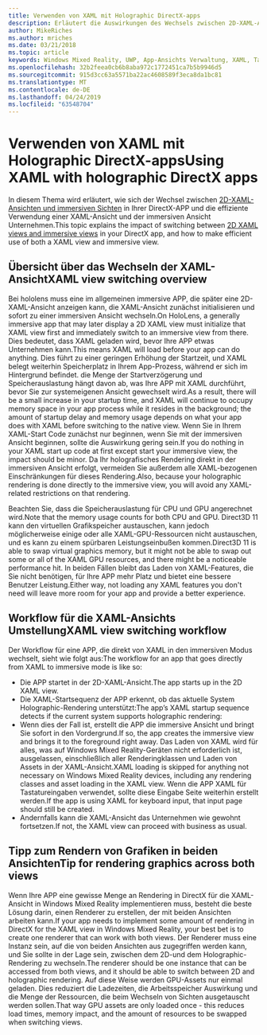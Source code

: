 ```yaml
---
title: Verwenden von XAML mit Holographic DirectX-apps
description: Erläutert die Auswirkungen des Wechsels zwischen 2D-XAML-Ansichten und immersiven Sichten in Ihrer DirectX-App sowie die effiziente Verwendung einer XAML-Ansicht und einer immersiven Ansicht.
author: MikeRiches
ms.author: mriches
ms.date: 03/21/2018
ms.topic: article
keywords: Windows Mixed Reality, UWP, App-Ansichts Verwaltung, XAML, Tastatur, Exemplarische Vorgehensweise, DirectX
ms.openlocfilehash: 32b2feea0cb6b8aba972c1772451ca7b5b9946d5
ms.sourcegitcommit: 915d3cc63a5571ba22ac4608589f3eca8da1bc81
ms.translationtype: MT
ms.contentlocale: de-DE
ms.lasthandoff: 04/24/2019
ms.locfileid: "63548704"
---
```

# <a name="using-xaml-with-holographic-directx-apps"></a><span data-ttu-id="32368-104">Verwenden von XAML mit Holographic DirectX-apps</span><span class="sxs-lookup"><span data-stu-id="32368-104">Using XAML with holographic DirectX apps</span></span>

<span data-ttu-id="32368-105">In diesem Thema wird erläutert, wie sich der Wechsel zwischen [2D-XAML-Ansichten und immersiven Sichten](app-views.md) in Ihrer DirectX-APP und die effiziente Verwendung einer XAML-Ansicht und der immersiven Ansicht Unternehmen.</span><span class="sxs-lookup"><span data-stu-id="32368-105">This topic explains the impact of switching between [2D XAML views and immersive views](app-views.md) in your DirectX app, and how to make efficient use of both a XAML view and immersive view.</span></span>

## <a name="xaml-view-switching-overview"></a><span data-ttu-id="32368-106">Übersicht über das Wechseln der XAML-Ansicht</span><span class="sxs-lookup"><span data-stu-id="32368-106">XAML view switching overview</span></span>

<span data-ttu-id="32368-107">Bei hololens muss eine im allgemeinen immersive APP, die später eine 2D-XAML-Ansicht anzeigen kann, die XAML-Ansicht zunächst initialisieren und sofort zu einer immersiven Ansicht wechseln.</span><span class="sxs-lookup"><span data-stu-id="32368-107">On HoloLens, a generally immersive app that may later display a 2D XAML view must initialize that XAML view first and immediately switch to an immersive view from there.</span></span> <span data-ttu-id="32368-108">Dies bedeutet, dass XAML geladen wird, bevor Ihre APP etwas Unternehmen kann.</span><span class="sxs-lookup"><span data-stu-id="32368-108">This means XAML will load before your app can do anything.</span></span> <span data-ttu-id="32368-109">Dies führt zu einer geringen Erhöhung der Startzeit, und XAML belegt weiterhin Speicherplatz in Ihrem App-Prozess, während er sich im Hintergrund befindet. die Menge der Startverzögerung und Speicherauslastung hängt davon ab, was Ihre APP mit XAML durchführt, bevor Sie zur systemeigenen Ansicht gewechselt wird.</span><span class="sxs-lookup"><span data-stu-id="32368-109">As a result, there will be a small increase in your startup time, and XAML will continue to occupy memory space in your app process while it resides in the background; the amount of startup delay and memory usage depends on what your app does with XAML before switching to the native view.</span></span> <span data-ttu-id="32368-110">Wenn Sie in Ihrem XAML-Start Code zunächst nur beginnen, wenn Sie mit der immersiven Ansicht beginnen, sollte die Auswirkung gering sein.</span><span class="sxs-lookup"><span data-stu-id="32368-110">If you do nothing in your XAML start up code at first except start your immersive view, the impact should be minor.</span></span> <span data-ttu-id="32368-111">Da Ihr holografisches Rendering direkt in der immersiven Ansicht erfolgt, vermeiden Sie außerdem alle XAML-bezogenen Einschränkungen für dieses Rendering.</span><span class="sxs-lookup"><span data-stu-id="32368-111">Also, because your holographic rendering is done directly to the immersive view, you will avoid any XAML-related restrictions on that rendering.</span></span>

<span data-ttu-id="32368-112">Beachten Sie, dass die Speicherauslastung für CPU und GPU angerechnet wird.</span><span class="sxs-lookup"><span data-stu-id="32368-112">Note that the memory usage counts for both CPU and GPU.</span></span> <span data-ttu-id="32368-113">Direct3D 11 kann den virtuellen Grafikspeicher austauschen, kann jedoch möglicherweise einige oder alle XAML-GPU-Ressourcen nicht austauschen, und es kann zu einem spürbaren Leistungseinbußen kommen.</span><span class="sxs-lookup"><span data-stu-id="32368-113">Direct3D 11 is able to swap virtual graphics memory, but it might not be able to swap out some or all of the XAML GPU resources, and there might be a noticeable performance hit.</span></span> <span data-ttu-id="32368-114">In beiden Fällen bleibt das Laden von XAML-Features, die Sie nicht benötigen, für Ihre APP mehr Platz und bietet eine bessere Benutzer Leistung.</span><span class="sxs-lookup"><span data-stu-id="32368-114">Either way, not loading any XAML features you don't need will leave more room for your app and provide a better experience.</span></span>

## <a name="xaml-view-switching-workflow"></a><span data-ttu-id="32368-115">Workflow für die XAML-Ansichts Umstellung</span><span class="sxs-lookup"><span data-stu-id="32368-115">XAML view switching workflow</span></span>

<span data-ttu-id="32368-116">Der Workflow für eine APP, die direkt von XAML in den immersiven Modus wechselt, sieht wie folgt aus:</span><span class="sxs-lookup"><span data-stu-id="32368-116">The workflow for an app that goes directly from XAML to immersive mode is like so:</span></span>
* <span data-ttu-id="32368-117">Die APP startet in der 2D-XAML-Ansicht.</span><span class="sxs-lookup"><span data-stu-id="32368-117">The app starts up in the 2D XAML view.</span></span>
* <span data-ttu-id="32368-118">Die XAML-Startsequenz der APP erkennt, ob das aktuelle System Holographic-Rendering unterstützt:</span><span class="sxs-lookup"><span data-stu-id="32368-118">The app’s XAML startup sequence detects if the current system supports holographic rendering:</span></span>
* <span data-ttu-id="32368-119">Wenn dies der Fall ist, erstellt die APP die immersive Ansicht und bringt Sie sofort in den Vordergrund.</span><span class="sxs-lookup"><span data-stu-id="32368-119">If so, the app creates the immersive view and brings it to the foreground right away.</span></span> <span data-ttu-id="32368-120">Das Laden von XAML wird für alles, was auf Windows Mixed Reality-Geräten nicht erforderlich ist, ausgelassen, einschließlich aller Renderingklassen und Laden von Assets in der XAML-Ansicht.</span><span class="sxs-lookup"><span data-stu-id="32368-120">XAML loading is skipped for anything not necessary on Windows Mixed Reality devices, including any rendering classes and asset loading in the XAML view.</span></span> <span data-ttu-id="32368-121">Wenn die APP XAML für Tastatureingaben verwendet, sollte diese Eingabe Seite weiterhin erstellt werden.</span><span class="sxs-lookup"><span data-stu-id="32368-121">If the app is using XAML for keyboard input, that input page should still be created.</span></span>
* <span data-ttu-id="32368-122">Andernfalls kann die XAML-Ansicht das Unternehmen wie gewohnt fortsetzen.</span><span class="sxs-lookup"><span data-stu-id="32368-122">If not, the XAML view can proceed with business as usual.</span></span>

## <a name="tip-for-rendering-graphics-across-both-views"></a><span data-ttu-id="32368-123">Tipp zum Rendern von Grafiken in beiden Ansichten</span><span class="sxs-lookup"><span data-stu-id="32368-123">Tip for rendering graphics across both views</span></span>

<span data-ttu-id="32368-124">Wenn Ihre APP eine gewisse Menge an Rendering in DirectX für die XAML-Ansicht in Windows Mixed Reality implementieren muss, besteht die beste Lösung darin, einen Renderer zu erstellen, der mit beiden Ansichten arbeiten kann.</span><span class="sxs-lookup"><span data-stu-id="32368-124">If your app needs to implement some amount of rendering in DirectX for the XAML view in Windows Mixed Reality, your best bet is to create one renderer that can work with both views.</span></span> <span data-ttu-id="32368-125">Der Renderer muss eine Instanz sein, auf die von beiden Ansichten aus zugegriffen werden kann, und Sie sollte in der Lage sein, zwischen dem 2D-und dem Holographic-Rendering zu wechseln.</span><span class="sxs-lookup"><span data-stu-id="32368-125">The renderer should be one instance that can be accessed from both views, and it should be able to switch between 2D and holographic rendering.</span></span> <span data-ttu-id="32368-126">Auf diese Weise werden GPU-Assets nur einmal geladen. Dies reduziert die Ladezeiten, die Arbeitsspeicher Auswirkung und die Menge der Ressourcen, die beim Wechseln von Sichten ausgetauscht werden sollen.</span><span class="sxs-lookup"><span data-stu-id="32368-126">That way GPU assets are only loaded once - this reduces load times, memory impact, and the amount of resources to be swapped when switching views.</span></span>
